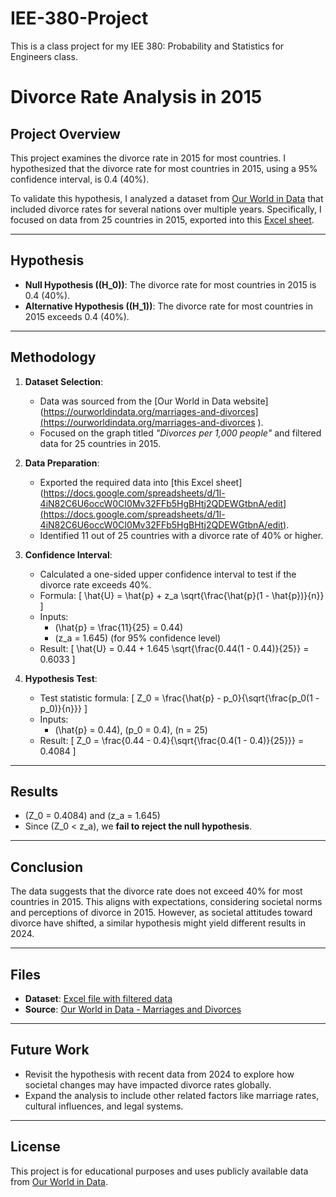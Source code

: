# IEE-380-Project
This is a class project for my IEE 380: Probability and Statistics for Engineers class. 

# Divorce Rate Analysis in 2015

## Project Overview
This project examines the divorce rate in 2015 for most countries. I hypothesized that the divorce rate for most countries in 2015, using a 95% confidence interval, is 0.4 (40%). 

To validate this hypothesis, I analyzed a dataset from [Our World in Data](https://ourworldindata.org/marriages-and-divorces) that included divorce rates for several nations over multiple years. Specifically, I focused on data from 25 countries in 2015, exported into this [Excel sheet](https://docs.google.com/spreadsheets/d/1l-4iN82C6U6occW0CI0Mv32FFb5HgBHtj2QDEWGtbnA/edit).

---

## Hypothesis
- **Null Hypothesis (\(H_0\))**: The divorce rate for most countries in 2015 is 0.4 (40%).
- **Alternative Hypothesis (\(H_1\))**: The divorce rate for most countries in 2015 exceeds 0.4 (40%).

---

## Methodology
1. **Dataset Selection**:
   - Data was sourced from the [Our World in Data website](https://ourworldindata.org/marriages-and-divorces](https://ourworldindata.org/marriages-and-divorces ).
   - Focused on the graph titled *"Divorces per 1,000 people"* and filtered data for 25 countries in 2015.

2. **Data Preparation**:
   - Exported the required data into [this Excel sheet](https://docs.google.com/spreadsheets/d/1l-4iN82C6U6occW0CI0Mv32FFb5HgBHtj2QDEWGtbnA/edit](https://docs.google.com/spreadsheets/d/1l-4iN82C6U6occW0CI0Mv32FFb5HgBHtj2QDEWGtbnA/edit).
   - Identified 11 out of 25 countries with a divorce rate of 40% or higher.

3. **Confidence Interval**:
   - Calculated a one-sided upper confidence interval to test if the divorce rate exceeds 40%.
   - Formula: 
     \[
     \hat{U} = \hat{p} + z_a \sqrt{\frac{\hat{p}(1 - \hat{p})}{n}}
     \]
   - Inputs:
     - \(\hat{p} = \frac{11}{25} = 0.44\)
     - \(z_a = 1.645\) (for 95% confidence level)
   - Result:
     \[
     \hat{U} = 0.44 + 1.645 \sqrt{\frac{0.44(1 - 0.44)}{25}} = 0.6033
     \]

4. **Hypothesis Test**:
   - Test statistic formula:
     \[
     Z_0 = \frac{\hat{p} - p_0}{\sqrt{\frac{p_0(1 - p_0)}{n}}}
     \]
   - Inputs:
     - \(\hat{p} = 0.44\), \(p_0 = 0.4\), \(n = 25\)
   - Result:
     \[
     Z_0 = \frac{0.44 - 0.4}{\sqrt{\frac{0.4(1 - 0.4)}{25}}} = 0.4084
     \]

---

## Results
- \(Z_0 = 0.4084\) and \(z_a = 1.645\)
- Since \(Z_0 < z_a\), we **fail to reject the null hypothesis**.

---

## Conclusion
The data suggests that the divorce rate does not exceed 40% for most countries in 2015. This aligns with expectations, considering societal norms and perceptions of divorce in 2015. However, as societal attitudes toward divorce have shifted, a similar hypothesis might yield different results in 2024.

---

## Files
- **Dataset**: [Excel file with filtered data](https://docs.google.com/spreadsheets/d/1l-4iN82C6U6occW0CI0Mv32FFb5HgBHtj2QDEWGtbnA/edit)
- **Source**: [Our World in Data - Marriages and Divorces](https://ourworldindata.org/marriages-and-divorces)

---

## Future Work
- Revisit the hypothesis with recent data from 2024 to explore how societal changes may have impacted divorce rates globally.
- Expand the analysis to include other related factors like marriage rates, cultural influences, and legal systems.

---

## License
This project is for educational purposes and uses publicly available data from [Our World in Data](https://ourworldindata.org).

